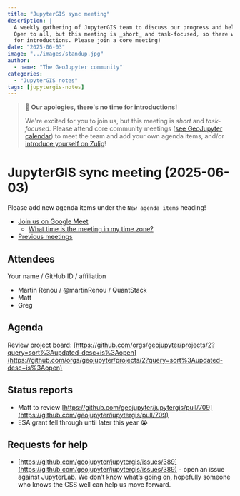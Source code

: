 ```yaml
---
title: "JupyterGIS sync meeting"
description: |
  A weekly gathering of JupyterGIS team to discuss our progress and help each other out.
  Open to all, but this meeting is _short_ and task-focused, so there will not be time
  for introductions. Please join a core meeting!
date: "2025-06-03"
image: "../images/standup.jpg"
author:
  - name: "The GeoJupyter community"
categories:
  - "JupyterGIS notes"
tags: [jupytergis-notes]
---
```


> :pray: **Our apologies, there's no time for introductions!**
>
> We're excited for you to join us, but this meeting is _short_ and _task-focused_.
> Please attend core community meetings
> ([see GeoJupyter calendar](https://geojupyter.org/calendar))
> to meet the team and add your own agenda items, and/or
> [introduce yourself on  Zulip](https://jupyter.zulipchat.com/#narrow/channel/471314-geojupyter/topic/Welcome)!

# JupyterGIS sync meeting (2025-06-03)

Please add new agenda items under the `New agenda items` heading!

- [Join us on Google Meet](https://meet.google.com/zhk-vygf-gke)
  - [What time is the meeting in my time zone?](https://dateful.com/convert/utc?t=3pm)
- [Previous meetings](https://geojupyter.org/blog/#category=JupyterGIS%20notes)


## Attendees

Your name / GitHub ID / affiliation

* Martin Renou / @martinRenou / QuantStack
* Matt
* Greg

## Agenda

Review project board:
[https://github.com/orgs/geojupyter/projects/2?query=sort%3Aupdated-desc+is%3Aopen](https://github.com/orgs/geojupyter/projects/2?query=sort%3Aupdated-desc+is%3Aopen)


## **Status reports**

* Matt to review [https://github.com/geojupyter/jupytergis/pull/709](https://github.com/geojupyter/jupytergis/pull/709)
* ESA grant fell through until later this year :sob:


## **Requests for help**

* [https://github.com/geojupyter/jupytergis/issues/389](https://github.com/geojupyter/jupytergis/issues/389) - open an issue against JupyterLab. We don’t know what’s going on, hopefully someone who knows the CSS well can help us move forward.
